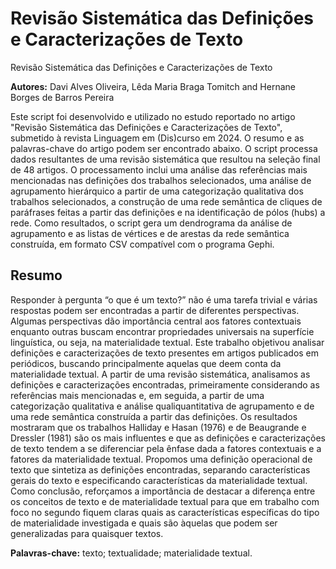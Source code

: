 # Revisão Sistemática das Definições e Caracterizações de Texto
Revisão Sistemática das Definições e Caracterizações de Texto

**Autores:** Davi Alves Oliveira, Lêda Maria Braga Tomitch and Hernane Borges de Barros Pereira

Este script foi desenvolvido e utilizado no estudo reportado no artigo "Revisão Sistemática das Definições e Caracterizações de Texto", submetido à revista Linguagem em (Dis)curso em 2024. O resumo e as palavras-chave do artigo podem ser encontrado abaixo. O script processa dados resultantes de uma revisão sistemática que resultou na seleção final de 48 artigos. O processamento inclui uma análise das referências mais mencionadas nas definições dos trabalhos selecionados, uma análise de agrupamento hierárquico a partir de uma categorização qualitativa dos trabalhos selecionados, a construção de uma rede semântica de cliques de paráfrases feitas a partir das definições e na identificação de pólos (hubs) a rede. Como resultados, o script gera um dendrograma da análise de agrupamento e as listas de vértices e de arestas da rede semântica construída, em formato CSV compatível com o programa Gephi.

## Resumo
Responder à pergunta “o que é um texto?” não é uma tarefa trivial e várias respostas podem ser encontradas a partir de diferentes perspectivas. Algumas perspectivas dão importância central aos fatores contextuais enquanto outras buscam encontrar propriedades universais na superfície linguística, ou seja, na materialidade textual. Este trabalho objetivou analisar definições e caracterizações de texto presentes em artigos publicados em periódicos, buscando principalmente aquelas que deem conta da materialidade textual. A partir de uma revisão sistemática, analisamos as definições e caracterizações encontradas, primeiramente considerando as referências mais mencionadas e, em seguida, a partir de uma categorização qualitativa e análise qualiquantitativa de agrupamento e de uma rede semântica construída a partir das definições. Os resultados mostraram que os trabalhos Halliday e Hasan (1976) e de Beaugrande e Dressler (1981) são os mais influentes e que as definições e caracterizações de texto tendem a se diferenciar pela ênfase dada a fatores contextuais e a fatores da materialidade textual. Propomos uma definição operacional de texto que sintetiza as definições encontradas, separando características gerais do texto e especificando características da materialidade textual. Como conclusão, reforçamos a importância de destacar a diferença entre os conceitos de texto e de materialidade textual para que em trabalho com foco no segundo fiquem claras quais as características específicas do tipo de materialidade investigada e quais são àquelas que podem ser generalizadas para quaisquer textos.

**Palavras-chave:** texto; textualidade; materialidade textual.

